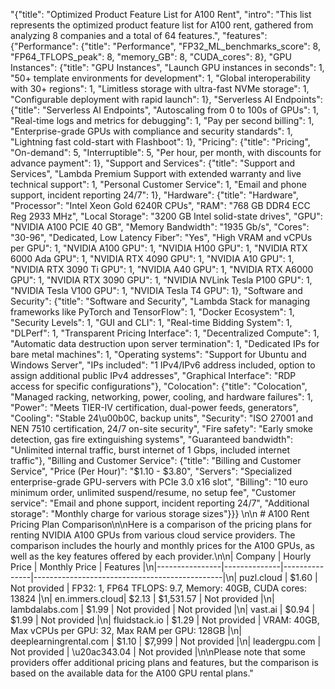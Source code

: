 "{\"title\": \"Optimized Product Feature List for A100 Rent\", \"intro\": \"This list represents the optimized product feature list for A100 rent, gathered from analyzing 8 companies and a total of 64 features.\", \"features\": {\"Performance\": {\"title\": \"Performance\", \"FP32_ML_benchmarks_score\": 8, \"FP64_TFLOPS_peak\": 8, \"memory_GB\": 8, \"CUDA_cores\": 8}, \"GPU Instances\": {\"title\": \"GPU Instances\", \"Launch GPU instances in seconds\": 1, \"50+ template environments for development\": 1, \"Global interoperability with 30+ regions\": 1, \"Limitless storage with ultra-fast NVMe storage\": 1, \"Configurable deployment with rapid launch\": 1}, \"Serverless AI Endpoints\": {\"title\": \"Serverless AI Endpoints\", \"Autoscaling from 0 to 100s of GPUs\": 1, \"Real-time logs and metrics for debugging\": 1, \"Pay per second billing\": 1, \"Enterprise-grade GPUs with compliance and security standards\": 1, \"Lightning fast cold-start with Flashboot\": 1}, \"Pricing\": {\"title\": \"Pricing\", \"On-demand\": 5, \"Interruptible\": 5, \"Per hour, per month, with discounts for advance payment\": 1}, \"Support and Services\": {\"title\": \"Support and Services\", \"Lambda Premium Support with extended warranty and live technical support\": 1, \"Personal Customer Service\": 1, \"Email and phone support, incident reporting 24/7\": 1}, \"Hardware\": {\"title\": \"Hardware\", \"Processor\": \"Intel Xeon Gold 6240R CPUs\", \"RAM\": \"768 GB DDR4 ECC Reg 2933 MHz\", \"Local Storage\": \"3200 GB Intel solid-state drives\", \"GPU\": \"NVIDIA A100 PCIE 40 GB\", \"Memory Bandwidth\": \"1935 Gb/s\", \"Cores\": \"30-96\", \"Dedicated, Low Latency Fiber\": \"Yes\", \"High VRAM and vCPUs per GPU\": 1, \"NVIDIA A100 GPU\": 1, \"NVIDIA H100 GPU\": 1, \"NVIDIA RTX 6000 Ada GPU\": 1, \"NVIDIA RTX 4090 GPU\": 1, \"NVIDIA A10 GPU\": 1, \"NVIDIA RTX 3090 Ti GPU\": 1, \"NVIDIA A40 GPU\": 1, \"NVIDIA RTX A6000 GPU\": 1, \"NVIDIA RTX 3090 GPU\": 1, \"NVIDIA NVLink Tesla P100 GPU\": 1, \"NVIDIA Tesla V100 GPU\": 1, \"NVIDIA Tesla T4 GPU\": 1}, \"Software and Security\": {\"title\": \"Software and Security\", \"Lambda Stack for managing frameworks like PyTorch and TensorFlow\": 1, \"Docker Ecosystem\": 1, \"Security Levels\": 1, \"GUI and CLI\": 1, \"Real-time Bidding System\": 1, \"DLPerf\": 1, \"Transparent Pricing Interface\": 1, \"Decentralized Compute\": 1, \"Automatic data destruction upon server termination\": 1, \"Dedicated IPs for bare metal machines\": 1, \"Operating systems\": \"Support for Ubuntu and Windows Server\", \"IPs included\": \"1 IPv4/IPv6 address included, option to assign additional public IPv4 addresses\", \"Graphical Interface\": \"RDP access for specific configurations\"}, \"Colocation\": {\"title\": \"Colocation\", \"Managed racking, networking, power, cooling, and hardware failures\": 1, \"Power\": \"Meets TIER-IV certification, dual-power feeds, generators\", \"Cooling\": \"Stable 24\\u00b0C, backup units\", \"Security\": \"ISO 27001 and NEN 7510 certification, 24/7 on-site security\", \"Fire safety\": \"Early smoke detection, gas fire extinguishing systems\", \"Guaranteed bandwidth\": \"Unlimited internal traffic, burst internet of 1 Gbps, included internet traffic\"}, \"Billing and Customer Service\": {\"title\": \"Billing and Customer Service\", \"Price (Per Hour)\": \"$1.10 - $3.80\", \"Servers\": \"Specialized enterprise-grade GPU-servers with PCIe 3.0 x16 slot\", \"Billing\": \"10 euro minimum order, unlimited suspend/resume, no setup fee\", \"Customer service\": \"Email and phone support, incident reporting 24/7\", \"Additional storage\": \"Monthly charge for various storage sizes\"}}} \n\n # A100 Rent Pricing Plan Comparison\n\nHere is a comparison of the pricing plans for renting NVIDIA A100 GPUs from various cloud service providers. The comparison includes the hourly and monthly prices for the A100 GPUs, as well as the key features offered by each provider.\n\n| Company        | Hourly Price | Monthly Price | Features                                      |\n|----------------|--------------|---------------|-----------------------------------------------|\n| puzl.cloud     | $1.60        | Not provided  | FP32: 1, FP64 TFLOPS: 9.7, Memory: 40GB, CUDA cores: 13824 |\n| en.immers.cloud| $2.13        | $1,531.57     | Not provided                                  |\n| lambdalabs.com | $1.99        | Not provided  | Not provided                                  |\n| vast.ai        | $0.94        | $1.99         | Not provided                                  |\n| fluidstack.io  | $1.29        | Not provided  | VRAM: 40GB, Max vCPUs per GPU: 32, Max RAM per GPU: 128GB |\n| deeplearningrental.com | $1.10 | $7,999        | Not provided                                  |\n| leadergpu.com  | Not provided | \u20ac343.04       | Not provided                                  |\n\nPlease note that some providers offer additional pricing plans and features, but the comparison is based on the available data for the A100 GPU rental plans."